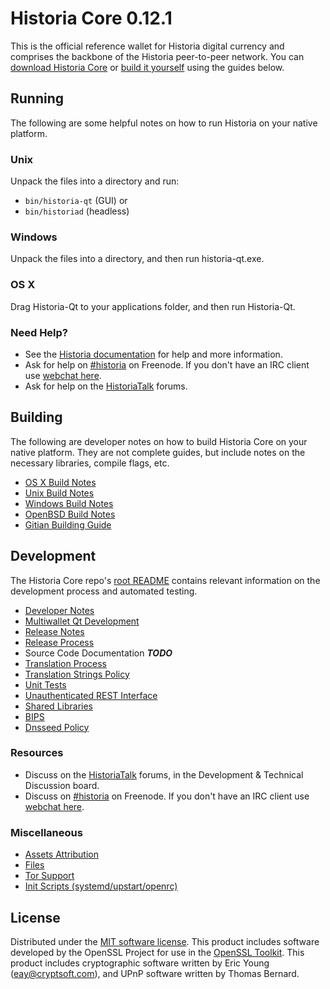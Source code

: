 Historia Core 0.12.1
=====================

This is the official reference wallet for Historia digital currency and comprises the backbone of the Historia peer-to-peer network. You can [download Historia Core](https://www.historia.org/downloads/) or [build it yourself](#building) using the guides below.

Running
---------------------
The following are some helpful notes on how to run Historia on your native platform.

### Unix

Unpack the files into a directory and run:

- `bin/historia-qt` (GUI) or
- `bin/historiad` (headless)

### Windows

Unpack the files into a directory, and then run historia-qt.exe.

### OS X

Drag Historia-Qt to your applications folder, and then run Historia-Qt.

### Need Help?

* See the [Historia documentation](https://historia.atlassian.net/wiki/display/DOC)
for help and more information.
* Ask for help on [#historia](http://webchat.freenode.net?channels=historia) on Freenode. If you don't have an IRC client use [webchat here](http://webchat.freenode.net?channels=historia).
* Ask for help on the [HistoriaTalk](https://historiatalk.org/) forums.

Building
---------------------
The following are developer notes on how to build Historia Core on your native platform. They are not complete guides, but include notes on the necessary libraries, compile flags, etc.

- [OS X Build Notes](build-osx.md)
- [Unix Build Notes](build-unix.md)
- [Windows Build Notes](build-windows.md)
- [OpenBSD Build Notes](build-openbsd.md)
- [Gitian Building Guide](gitian-building.md)

Development
---------------------
The Historia Core repo's [root README](/README.md) contains relevant information on the development process and automated testing.

- [Developer Notes](developer-notes.md)
- [Multiwallet Qt Development](multiwallet-qt.md)
- [Release Notes](release-notes.md)
- [Release Process](release-process.md)
- Source Code Documentation ***TODO***
- [Translation Process](translation_process.md)
- [Translation Strings Policy](translation_strings_policy.md)
- [Unit Tests](unit-tests.md)
- [Unauthenticated REST Interface](REST-interface.md)
- [Shared Libraries](shared-libraries.md)
- [BIPS](bips.md)
- [Dnsseed Policy](dnsseed-policy.md)

### Resources
* Discuss on the [HistoriaTalk](https://historiatalk.org/) forums, in the Development & Technical Discussion board.
* Discuss on [#historia](http://webchat.freenode.net/?channels=historia) on Freenode. If you don't have an IRC client use [webchat here](http://webchat.freenode.net/?channels=historia).

### Miscellaneous
- [Assets Attribution](assets-attribution.md)
- [Files](files.md)
- [Tor Support](tor.md)
- [Init Scripts (systemd/upstart/openrc)](init.md)

License
---------------------
Distributed under the [MIT software license](http://www.opensource.org/licenses/mit-license.php).
This product includes software developed by the OpenSSL Project for use in the [OpenSSL Toolkit](https://www.openssl.org/). This product includes
cryptographic software written by Eric Young ([eay@cryptsoft.com](mailto:eay@cryptsoft.com)), and UPnP software written by Thomas Bernard.
